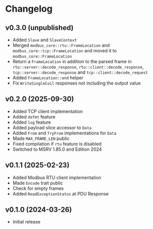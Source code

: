 <!-- SPDX-FileCopyrightText: Copyright (c) 2018-2025 slowtec GmbH <post@slowtec.de> -->
<!-- SPDX-License-Identifier: MIT OR Apache-2.0 -->

# Changelog

## v0.3.0 (unpublished)

- Added `Slave` and `SlaveContext`
- Merged `modbus_core::rtu::FrameLocation` and `modbus_core::tcp::FrameLocation` and moved it to `modbus_core::FrameLocation`
- Return a `FrameLocation` in addition to the parsed frame in `rtu::server::decode_response`,
  `rtu::client::decode_response`, `tcp::server::decode_response` and `tcp::client::decode_request`
- Added `FrameLocation::end` helper
- Fix `WriteSingleCoil` responses not including the output value

## v0.2.0 (2025-09-30)

- Added TCP client implementation
- Added `defmt` feature
- Added `log` feature
- Added payload slice accessor to `Data`
- Added `From` and `TryFrom` implementations for `Data`
- Made `MAX_FRAME_LEN` public
- Fixed compilation if `rtu` feature is disabled
- Switched to MSRV 1.85.0 and Edition 2024

## v0.1.1 (2025-02-23)

- Added Modbus RTU client implementation
- Made `Encode` trait public
- Check for empty frames
- Added `ReadExceptionStatus` at PDU Response

## v0.1.0 (2024-03-26)

- Initial release
